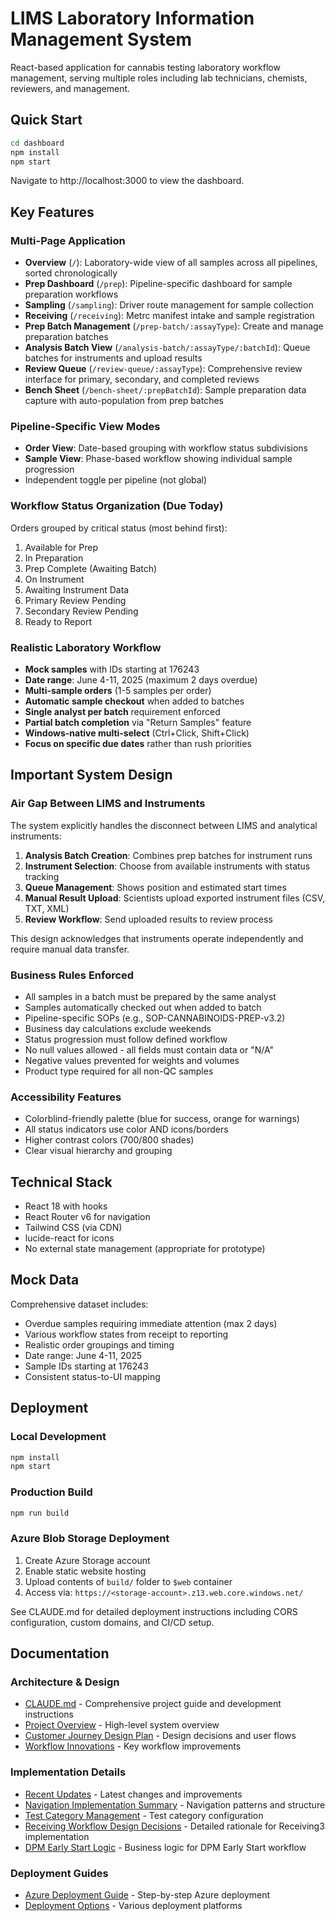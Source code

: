 # LIMS Laboratory Information Management System

React-based application for cannabis testing laboratory workflow management, serving multiple roles including lab technicians, chemists, reviewers, and management.

## Quick Start

```bash
cd dashboard
npm install
npm start
```

Navigate to http://localhost:3000 to view the dashboard.

## Key Features

### Multi-Page Application
- **Overview** (`/`): Laboratory-wide view of all samples across all pipelines, sorted chronologically
- **Prep Dashboard** (`/prep`): Pipeline-specific dashboard for sample preparation workflows
- **Sampling** (`/sampling`): Driver route management for sample collection
- **Receiving** (`/receiving`): Metrc manifest intake and sample registration
- **Prep Batch Management** (`/prep-batch/:assayType`): Create and manage preparation batches
- **Analysis Batch View** (`/analysis-batch/:assayType/:batchId`): Queue batches for instruments and upload results
- **Review Queue** (`/review-queue/:assayType`): Comprehensive review interface for primary, secondary, and completed reviews
- **Bench Sheet** (`/bench-sheet/:prepBatchId`): Sample preparation data capture with auto-population from prep batches

### Pipeline-Specific View Modes
- **Order View**: Date-based grouping with workflow status subdivisions
- **Sample View**: Phase-based workflow showing individual sample progression
- Independent toggle per pipeline (not global)

### Workflow Status Organization (Due Today)
Orders grouped by critical status (most behind first):
1. Available for Prep
2. In Preparation
3. Prep Complete (Awaiting Batch)
4. On Instrument
5. Awaiting Instrument Data
6. Primary Review Pending
7. Secondary Review Pending
8. Ready to Report

### Realistic Laboratory Workflow
- **Mock samples** with IDs starting at 176243
- **Date range**: June 4-11, 2025 (maximum 2 days overdue)
- **Multi-sample orders** (1-5 samples per order)
- **Automatic sample checkout** when added to batches
- **Single analyst per batch** requirement enforced
- **Partial batch completion** via "Return Samples" feature
- **Windows-native multi-select** (Ctrl+Click, Shift+Click)
- **Focus on specific due dates** rather than rush priorities

## Important System Design

### Air Gap Between LIMS and Instruments
The system explicitly handles the disconnect between LIMS and analytical instruments:

1. **Analysis Batch Creation**: Combines prep batches for instrument runs
2. **Instrument Selection**: Choose from available instruments with status tracking
3. **Queue Management**: Shows position and estimated start times
4. **Manual Result Upload**: Scientists upload exported instrument files (CSV, TXT, XML)
5. **Review Workflow**: Send uploaded results to review process

This design acknowledges that instruments operate independently and require manual data transfer.

### Business Rules Enforced
- All samples in a batch must be prepared by the same analyst
- Samples automatically checked out when added to batch
- Pipeline-specific SOPs (e.g., SOP-CANNABINOIDS-PREP-v3.2)
- Business day calculations exclude weekends
- Status progression must follow defined workflow
- No null values allowed - all fields must contain data or "N/A"
- Negative values prevented for weights and volumes
- Product type required for all non-QC samples

### Accessibility Features
- Colorblind-friendly palette (blue for success, orange for warnings)
- All status indicators use color AND icons/borders
- Higher contrast colors (700/800 shades)
- Clear visual hierarchy and grouping

## Technical Stack
- React 18 with hooks
- React Router v6 for navigation
- Tailwind CSS (via CDN)
- lucide-react for icons
- No external state management (appropriate for prototype)

## Mock Data
Comprehensive dataset includes:
- Overdue samples requiring immediate attention (max 2 days)
- Various workflow states from receipt to reporting
- Realistic order groupings and timing
- Date range: June 4-11, 2025
- Sample IDs starting at 176243
- Consistent status-to-UI mapping

## Deployment

### Local Development
```bash
npm install
npm start
```

### Production Build
```bash
npm run build
```

### Azure Blob Storage Deployment
1. Create Azure Storage account
2. Enable static website hosting
3. Upload contents of `build/` folder to `$web` container
4. Access via: `https://<storage-account>.z13.web.core.windows.net/`

See CLAUDE.md for detailed deployment instructions including CORS configuration, custom domains, and CI/CD setup.

## Documentation

### Architecture & Design
- [CLAUDE.md](CLAUDE.md) - Comprehensive project guide and development instructions
- [Project Overview](../ProjectOverview.md) - High-level system overview
- [Customer Journey Design Plan](../CustJourneyDesignPlan.md) - Design decisions and user flows
- [Workflow Innovations](../WorkflowInnovations.md) - Key workflow improvements

### Implementation Details
- [Recent Updates](RECENT_UPDATES_JUNE_2025.md) - Latest changes and improvements
- [Navigation Implementation Summary](NAVIGATION_IMPLEMENTATION_SUMMARY.md) - Navigation patterns and structure
- [Test Category Management](TEST_CATEGORY_MANAGEMENT.md) - Test category configuration
- [Receiving Workflow Design Decisions](RECEIVING_WORKFLOW_DESIGN_DECISIONS.md) - Detailed rationale for Receiving3 implementation
- [DPM Early Start Logic](DPM_EARLY_START_LOGIC.md) - Business logic for DPM Early Start workflow

### Deployment Guides
- [Azure Deployment Guide](AZURE_DEPLOYMENT_GUIDE.md) - Step-by-step Azure deployment
- [Deployment Options](DEPLOYMENT_OPTIONS.md) - Various deployment platforms